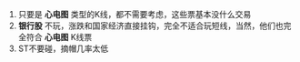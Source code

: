 1. 只要是 **心电图** 类型的K线，都不需要考虑，这些票基本没什么交易
2. **银行股** 不玩，涨跌和国家经济直接挂钩，完全不适合玩短线，当然，他们也完全符合 **心电图** K线票
3. ST不要碰，摘帽几率太低

